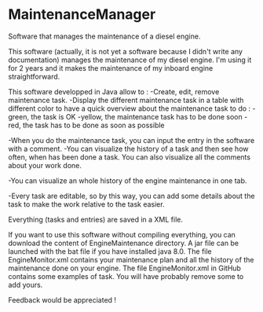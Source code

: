 # MaintenanceManager
Software that manages the maintenance of a diesel engine.

This software (actually, it is not yet a software because I didn't write any documentation) manages the maintenance of my diesel engine.
I'm using it for 2 years and it makes the maintenance of my inboard engine straightforward.

This software developped in Java allow to :
-Create, edit, remove maintenance task.
-Display the different maintenance task in a table with different color to have a quick overview about the maintenance task to do :
  -green, the task is OK
  -yellow, the maintenance task has to be done soon
  -red, the task has to be done as soon as possible
  
-When you do the maintenance task, you can input the entry in the software with a comment.
-You can visualize the history of a task and then see how often, when has been done a task. You can also visualize all the comments about your work done.

-You can visualize an whole history of the engine maintenance in one tab.

-Every task are editable, so by this way, you can add some details about the task to make the work relative to the task easier.

Everything (tasks and entries) are saved in a XML file. 

If you want to use this software without compiling everything, you can download the content of EngineMaintenance directory. A jar file can be launched with the bat file if you have installed java 8.0.
The file EngineMonitor.xml contains your maintenance plan and all the history of the maintenance done on your engine. The file EngineMonitor.xml in GitHub contains some examples of task. You will have probably remove some to add yours.

Feedback would be appreciated !

